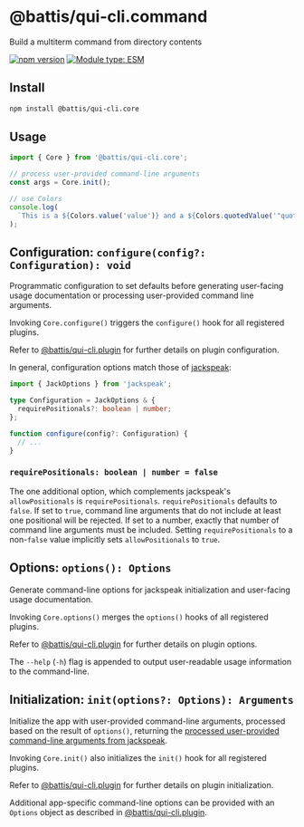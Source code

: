 # @battis/qui-cli.command

Build a multiterm command from directory contents

[![npm version](https://badge.fury.io/js/@battis%2Fqui-cli.core.svg)](https://badge.fury.io/js/@battis%2Fqui-cli.core)
[![Module type: ESM](https://img.shields.io/badge/module%20type-esm-brightgreen)](https://nodejs.org/api/esm.html)

## Install

```sh
npm install @battis/qui-cli.core
```

## Usage

```ts
import { Core } from '@battis/qui-cli.core';

// process user-provided command-line arguments
const args = Core.init();

// use Colors
console.log(
  `This is a ${Colors.value('value')} and a ${Colors.quotedValue('"quoted value"')}.`
);
```

## Configuration: `configure(config?: Configuration): void`

Programmatic configuration to set defaults before generating user-facing usage documentation or processing user-provided command line arguments.

Invoking `Core.configure()` triggers the `configure()` hook for all registered plugins.

Refer to [@battis/qui-cli.plugin](https://www.npmjs.com/package/@battis/qui-cli.plugin#user-content-configuration) for further details on plugin configuration.

In general, configuration options match those of [jackspeak](https://www.npmjs.com/package/jackspeak#user-content-jackoptions-jackoptions----jack):

```ts
import { JackOptions } from 'jackspeak';

type Configuration = JackOptions & {
  requirePositionals?: boolean | number;
};

function configure(config?: Configuration) {
  // ...
}
```

### `requirePositionals: boolean | number = false`

The one additional option, which complements jackspeak's `allowPositionals` is `requirePositionals`. `requirePositionals` defaults to `false`. If set to `true`, command line arguments that do not include at least one positional will be rejected. If set to a number, exactly that number of command line arguments must be included. Setting `requirePositionals` to a non-`false` value implicitly sets `allowPositionals` to `true`.

## Options: `options(): Options`

Generate command-line options for jackspeak initialization and user-facing usage documentation.

Invoking `Core.options()` merges the `options()` hooks of all registered plugins.

Refer to [@battis/qui-cli.plugin](https://www.npmjs.com/package/@battis/qui-cli.plugin#user-content-options) for further details on plugin options.

The `--help` (`-h`) flag is appended to output user-readable usage information to the command-line.

## Initialization: `init(options?: Options): Arguments`

Initialize the app with user-provided command-line arguments, processed based on the result of `options()`, returning the [processed user-provided command-line arguments from jackspeak](https://www.npmjs.com/package/jackspeak#user-content-jackparseargs-string--processargv--positionals-string-values-optionsresults-).

Invoking `Core.init()` also initializes the `init()` hook for all registered plugins.

Refer to [@battis/qui-cli.plugin](https://www.npmjs.com/package/@battis/qui-cli.plugin#user-content-initialization) for further details on plugin initialization.

Additional app-specific command-line options can be provided with an `Options` object as described in [@battis/qui-cli.plugin](https://www.npmjs.com/package/@battis/qui-cli.plugin#user-content-options).
